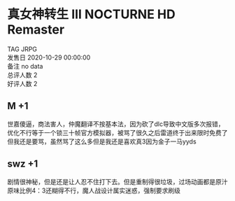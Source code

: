 



# 真女神转生 III NOCTURNE HD Remaster
  
TAG JRPG  
发售日 2020-10-29 00:00:00  
备注 no data  
总评人数 2  
好评人数 2
## M +1


世嘉傻逼，商法害人，仲魔翻译不按基本法，因为砍了dlc导致中文版多次报错，优化不行等于一个锁三十帧官方模拟器，被骂了很久之后雷道终于出来限时免费了但我还是要骂，虽然骂了这么多但是我还是喜欢真3因为金子一马yyds
## swz +1


剧情很神秘，但是还是让人忍不住打下去。但是重制得很垃圾，过场动画都是原汁原味比例4：3还糊得不行，魔人战设计属实迷惑，强制要求刷级